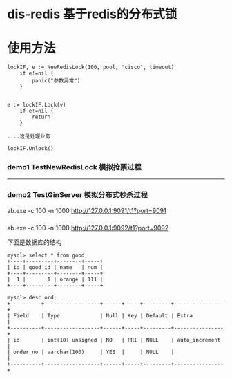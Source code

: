 # dis-redis 基于redis的分布式锁

# 使用方法
```cassandraql
lockIF, e := NewRedisLock(100, pool, "cisco", timeout)
	if e!=nil {
		panic("参数异常")
	}


e := lockIF.Lock(v)
	if e!=nil {
		return
	}

....这是处理业务

lockIF.Unlock()

```


### demo1 TestNewRedisLock 模拟抢票过程
------------------------------------------------------------------------
###  demo2  TestGinServer  模拟分布式秒杀过程

ab.exe -c 100 -n 1000  http://127.0.0.1:9091/t1?port=9091
### 
ab.exe -c 100 -n 1000  http://127.0.0.1:9092/t1?port=9092

下面是数据库的结构
```cassandraql
mysql> select * from good;
+----+---------+--------+-----+
| id | good_id | name   | num |
+----+---------+--------+-----+
|  1 |       1 | orange | 111 |
+----+---------+--------+-----+
```

```cassandraql
mysql> desc ord;
+----------+------------------+------+-----+---------+----------------+
| Field    | Type             | Null | Key | Default | Extra          |
+----------+------------------+------+-----+---------+----------------+
| id       | int(10) unsigned | NO   | PRI | NULL    | auto_increment |
| order_no | varchar(100)     | YES  |     | NULL    |                |
+----------+------------------+------+-----+---------+----------------+
```
